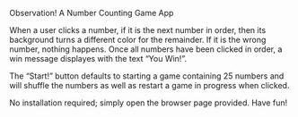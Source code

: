 Observation! A Number Counting Game App

When a user clicks a number, if it is the next number in order, then its background turns a different color for the remainder. If it is the wrong number, nothing happens. Once all numbers have been clicked in order, a win message displayes with the text “You Win!”.

The “Start!” button defaults to starting a game containing 25 numbers and will shuffle the numbers as well as restart a game in progress when clicked.

No installation required; simply open the browser page provided. Have fun!
